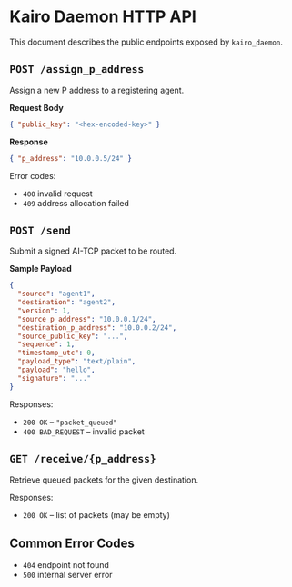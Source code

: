 # Kairo Daemon HTTP API

This document describes the public endpoints exposed by `kairo_daemon`.

## `POST /assign_p_address`
Assign a new P address to a registering agent.

**Request Body**
```json
{ "public_key": "<hex-encoded-key>" }
```

**Response**
```json
{ "p_address": "10.0.0.5/24" }
```

Error codes:
- `400` invalid request
- `409` address allocation failed

## `POST /send`
Submit a signed AI-TCP packet to be routed.

**Sample Payload**
```json
{
  "source": "agent1",
  "destination": "agent2",
  "version": 1,
  "source_p_address": "10.0.0.1/24",
  "destination_p_address": "10.0.0.2/24",
  "source_public_key": "...",
  "sequence": 1,
  "timestamp_utc": 0,
  "payload_type": "text/plain",
  "payload": "hello",
  "signature": "..."
}
```

Responses:
- `200 OK` – `"packet_queued"`
- `400 BAD_REQUEST` – invalid packet

## `GET /receive/{p_address}`
Retrieve queued packets for the given destination.

Responses:
- `200 OK` – list of packets (may be empty)

## Common Error Codes
- `404` endpoint not found
- `500` internal server error

